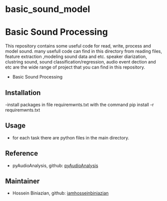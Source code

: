 # basic_sound_model
# Basic Sound Processing

This repository contains some useful code for read, write, process and model sound. many usefull code can find in this directory from reading files, feature extraction ,modeling sound data and etc. speaker diarization, clustring sound, sound classification/regression, audio event dection and etc are the wide range of project that you can find in this repository.
- Basic Sound Processing

## Installation
-install packages in file requiremwnts.txt with the command pip install -r requiremwnts.txt
## Usage
- for each task there are  python files  in the main directory.

## Reference 

- pyAudioAnalysis, github: [pyAudioAnalysis](https://github.com/tyiannak/pyAudioAnalysis.git)
## Maintainer
* Hossein Biniazian, github: [iamhosseinbiniazian](https://github.com/iamhosseinbiniazian)
